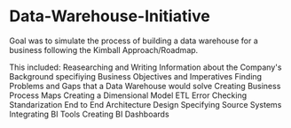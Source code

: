 # Data-Warehouse-Initiative

Goal was to simulate the process of building a data warehouse for a business following the Kimball Approach/Roadmap.

This included:
Reasearching and Writing Information about the Company's Background 
specifiying Business Objectives and Imperatives
Finding Problems and Gaps that a Data Warehouse would solve
Creating Business Process Maps
Creating a Dimensional Model
ETL
Error Checking
Standarization
End to End Architecture Design
Specifying Source Systems
Integrating BI Tools
Creating BI Dashboards

